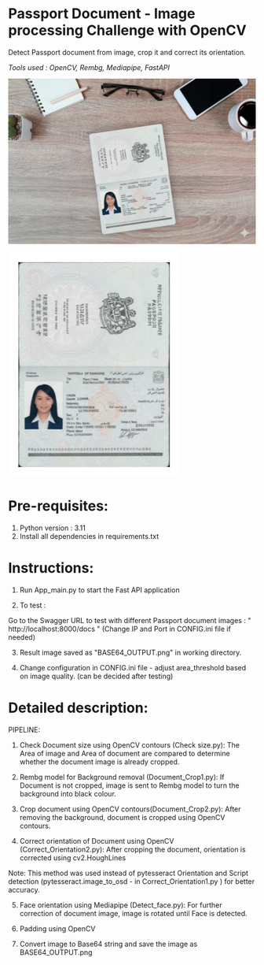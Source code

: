 # Passport Document - Image processing Challenge with OpenCV
Detect Passport document from image, crop it and correct its orientation.

*Tools used :  OpenCV, Rembg, Mediapipe, FastAPI*

![Alt text](Dataset/Test_image.png)

![Alt text](Result/BASE64_OUTPUT1.png)


# Pre-requisites:
1. Python version : 3.11
2. Install all dependencies in requirements.txt

# Instructions:

1. Run App_main.py to start the Fast API application

2. To test :

Go to the Swagger URL to test with different Passport document images : " http://localhost:8000/docs " (Change IP and Port in CONFIG.ini file if needed)


3. Result image saved as "BASE64_OUTPUT.png" in working directory.

4. Change configuration in CONFIG.ini file - adjust area_threshold based on image quality. (can be decided after testing)



# Detailed description: 


PIPELINE: 

1. Check Document size using OpenCV contours (Check size.py): The Area of image and Area of document are compared to determine whether the document image is already cropped.

2. Rembg model for Background removal (Document_Crop1.py): If Document is not cropped, image is sent to Rembg model to turn the background into black colour.

3. Crop document using OpenCV contours(Document_Crop2.py):  After removing the background, document is cropped using OpenCV contours.

4. Correct orientation of Document using OpenCV (Correct_Orientation2.py): After cropping the document, orientation is corrected using cv2.HoughLines

Note: This method was used instead of pytesseract Orientation and Script detection (pytesseract.image_to_osd - in Correct_Orientation1.py ) for better accuracy.

5. Face orientation using Mediapipe (Detect_face.py): For further correction of document image, image is rotated until Face is detected.

6. Padding using OpenCV

7. Convert image to Base64 string and save the image as BASE64_OUTPUT.png


    














